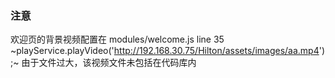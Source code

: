 
### 注意
欢迎页的背景视频配置在
modules/welcome.js
line 35
~playService.playVideo('http://192.168.30.75/Hilton/assets/images/aa.mp4');~
由于文件过大，该视频文件未包括在代码库内
